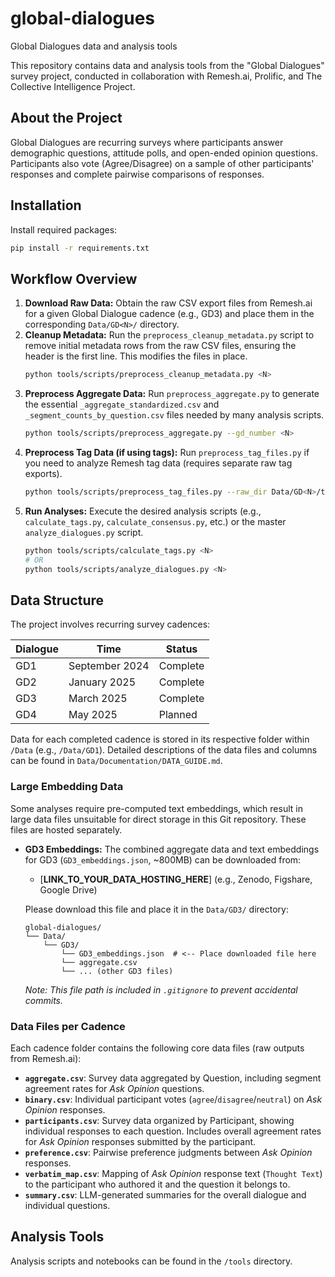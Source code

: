 # global-dialogues
Global Dialogues data and analysis tools

This repository contains data and analysis tools from the "Global Dialogues" survey project, conducted in collaboration with Remesh.ai, Prolific, and The Collective Intelligence Project.

## About the Project
Global Dialogues are recurring surveys where participants answer demographic questions, attitude polls, and open-ended opinion questions. Participants also vote (Agree/Disagree) on a sample of other participants' responses and complete pairwise comparisons of responses.

## Installation

Install required packages:
```bash
pip install -r requirements.txt
```

## Workflow Overview

1.  **Download Raw Data:** Obtain the raw CSV export files from Remesh.ai for a given Global Dialogue cadence (e.g., GD3) and place them in the corresponding `Data/GD<N>/` directory.
2.  **Cleanup Metadata:** Run the `preprocess_cleanup_metadata.py` script to remove initial metadata rows from the raw CSV files, ensuring the header is the first line. This modifies the files in place.
    ```bash
    python tools/scripts/preprocess_cleanup_metadata.py <N>
    ```
3.  **Preprocess Aggregate Data:** Run `preprocess_aggregate.py` to generate the essential `_aggregate_standardized.csv` and `_segment_counts_by_question.csv` files needed by many analysis scripts.
    ```bash
    python tools/scripts/preprocess_aggregate.py --gd_number <N>
    ```
4.  **Preprocess Tag Data (if using tags):** Run `preprocess_tag_files.py` if you need to analyze Remesh tag data (requires separate raw tag exports).
    ```bash
    python tools/scripts/preprocess_tag_files.py --raw_dir Data/GD<N>/tag_codes_raw/ --output_dir Data/GD<N>/tags/
    ```
5.  **Run Analyses:** Execute the desired analysis scripts (e.g., `calculate_tags.py`, `calculate_consensus.py`, etc.) or the master `analyze_dialogues.py` script.
    ```bash
    python tools/scripts/calculate_tags.py <N>
    # OR
    python tools/scripts/analyze_dialogues.py <N>
    ```

## Data Structure

The project involves recurring survey cadences:

| Dialogue | Time          | Status   |
|----------|---------------|----------|
| GD1      | September 2024 | Complete |
| GD2      | January 2025    | Complete  |
| GD3      | March 2025    | Complete  |
| GD4      | May 2025    | Planned  |

Data for each completed cadence is stored in its respective folder within `/Data` (e.g., `/Data/GD1`). Detailed descriptions of the data files and columns can be found in `Data/Documentation/DATA_GUIDE.md`.

### Large Embedding Data

Some analyses require pre-computed text embeddings, which result in large data files unsuitable for direct storage in this Git repository. These files are hosted separately.

*   **GD3 Embeddings:** The combined aggregate data and text embeddings for GD3 (`GD3_embeddings.json`, ~800MB) can be downloaded from:
    *   [**LINK_TO_YOUR_DATA_HOSTING_HERE**] (e.g., Zenodo, Figshare, Google Drive)

    Please download this file and place it in the `Data/GD3/` directory:
    ```
    global-dialogues/
    └── Data/
        └── GD3/
            └── GD3_embeddings.json  # <-- Place downloaded file here
            └── aggregate.csv
            └── ... (other GD3 files)
    ```
    *Note: This file path is included in `.gitignore` to prevent accidental commits.*

### Data Files per Cadence

Each cadence folder contains the following core data files (raw outputs from Remesh.ai):

*   **`aggregate.csv`**: Survey data aggregated by Question, including segment agreement rates for *Ask Opinion* questions.
*   **`binary.csv`**: Individual participant votes (`agree`/`disagree`/`neutral`) on *Ask Opinion* responses.
*   **`participants.csv`**: Survey data organized by Participant, showing individual responses to each question. Includes overall agreement rates for *Ask Opinion* responses submitted by the participant.
*   **`preference.csv`**: Pairwise preference judgments between *Ask Opinion* responses.
*   **`verbatim_map.csv`**: Mapping of *Ask Opinion* response text (`Thought Text`) to the participant who authored it and the question it belongs to.
*   **`summary.csv`**: LLM-generated summaries for the overall dialogue and individual questions.

## Analysis Tools

Analysis scripts and notebooks can be found in the `/tools` directory.

 


